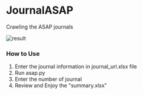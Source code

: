 # JournalASAP
Crawling the ASAP journals

![result](JournalASAP/img/result.png)
### How to Use
1. Enter the journal information in journal_url.xlsx file
2. Run asap.py
3. Enter the number of journal
4. Review and Enjoy the "summary.xlsx" 
